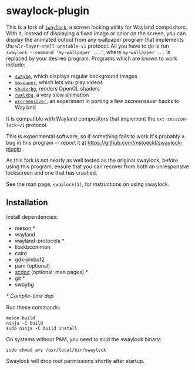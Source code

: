 # swaylock-plugin

This is a fork of [`swaylock`](https://github.com/swaywm/waylock), a screen
locking utility for Wayland compositors. With it, instead of displaying a fixed image
or color on the screen, you can display the animated output from any wallpaper program
that implements the `wlr-layer-shell-unstable-v1` protocol. All you have to do
is run `swaylock --command 'my-wallpaper ...'`, where `my-wallpaper ...`
is replaced by your desired program. Programs which are known to work include:

* [`swaybg`](https://github.com/swaywm/swaybg), which displays regular background images
* [`mpvpaper`](https://github.com/GhostNaN/mpvpaper), which lets you play videos
* [`shaderbg`](https://git.sr.ht/~mstoeckl/shaderbg), renders OpenGL shaders
* [`rwalkbg`](https://git.sr.ht/~mstoeckl/rwalkbg), a very slow animation
* [`wscreensaver`](https://git.sr.ht/~mstoeckl/wscreensaver), an experiment in porting a few xscreensaver hacks to Wayland

It is compatible with Wayland compositors that implement the `ext-session-lock-v1`
protocol.

This is experimental software, so if something fails to work it's probably a bug
in this program -- report it at https://github.com/mstoeckl/swaylock-plugin .

As this fork is not nearly as well tested as the original swaylock, before using this
program, ensure that you can recover from both an unresponsive lockscreen and one
that has crashed.

See the man page, `swaylock(1)`, for instructions on using swaylock.

## Installation

Install dependencies:

* meson \*
* wayland
* wayland-protocols \*
* libxkbcommon
* cairo
* gdk-pixbuf2
* pam (optional)
* [scdoc](https://git.sr.ht/~sircmpwn/scdoc) (optional: man pages) \*
* git \*
* swaybg

_\* Compile-time dep_  

Run these commands:

    meson build
    ninja -C build
    sudo ninja -C build install

On systems without PAM, you need to suid the swaylock binary:

    sudo chmod a+s /usr/local/bin/swaylock

Swaylock will drop root permissions shortly after startup.

